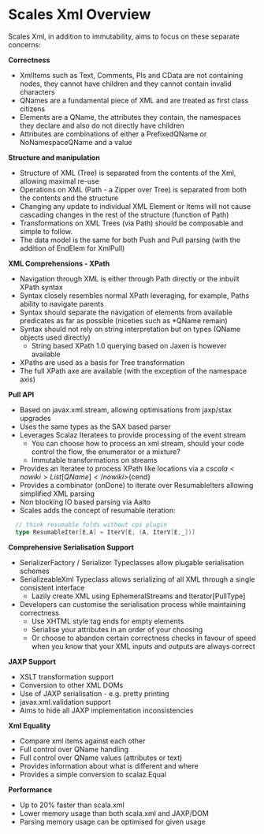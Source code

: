 # Scales Xml Overview

Scales Xml, in addition to immutability, aims to focus on these separate concerns:

__Correctness__

* XmlItems such as Text, Comments, PIs and CData are not containing nodes, they cannot have children and they cannot contain invalid characters 
* QNames are a fundamental piece of XML and are treated as first class citizens
* Elements are a QName, the attributes they contain, the namespaces they declare and also do not directly have children
* Attributes are combinations of either a PrefixedQName or NoNamespaceQName and a value

__Structure and manipulation__

* Structure of XML (Tree) is separated from the contents of the Xml, allowing maximal re-use
* Operations on XML (Path - a Zipper over Tree) is separated from both the contents and the structure
* Changing any update to individual XML Element or Items will not cause cascading changes in the rest of the structure (function of Path)
* Transformations on XML Trees (via Path) should be composable and simple to follow.
* The data model is the same for both Push and Pull parsing (with the addition of EndElem for XmlPull)

__XML Comprehensions - XPath__

* Navigation through XML is either through Path directly or the inbuilt XPath syntax
* Syntax closely resembles normal XPath leveraging, for example, Paths ability to navigate parents
* Syntax should separate the navigation of elements from available predicates as far as possible (niceties such as \*QName remain) 
* Syntax should not rely on string interpretation but on types (QName objects used directly)
  * String based XPath 1.0 querying based on Jaxen is however available
* XPaths are used as a basis for Tree transformation
* The full XPath axe are available (with the exception of the namespace axis)

__Pull API__

* Based on javax.xml.stream, allowing optimisations from jaxp/stax upgrades
* Uses the same types as the SAX based parser
* Leverages Scalaz Iteratees to provide processing of the event stream
  * You can choose how to process an xml stream, should your code control the flow, the enumerator or a mixture?
  * Immutable transformations on streams
* Provides an Iteratee to process XPath like locations via a ${cscala}<nowiki>List[QName]</nowiki>${cend}
* Provides a combinator (onDone) to iterate over ResumableIters allowing simplified XML parsing
* Non blocking IO based parsing via Aalto
* Scales adds the concept of resumable iteration:

```scala
  // think resumable folds without cps plugin
  type ResumableIter[E,A] = IterV[E, (A, IterV[E,_])]
```

__Comprehensive Serialisation Support__

* SerializerFactory / Serializer Typeclasses allow plugable serialisation schemes
* SerializeableXml Typeclass allows serializing of all XML through a single consistent interface
  * Lazily create XML using EphemeralStreams and <nowiki>Iterator[PullType]</nowiki>
* Developers can customise the serialisation process while maintaining correctness
  * Use XHTML style tag ends <el /> for empty elements
  * Serialise your attributes in an order of your choosing
  * Or choose to abandon certain correctness checks in favour of speed when you know that your XML inputs and outputs are always correct

__JAXP Support__

* XSLT transformation support
* Conversion to other XML DOMs
* Use of JAXP serialisation - e.g. pretty printing
* javax.xml.validation support
* Aims to hide all JAXP implementation inconsistencies

__Xml Equality__

* Compare xml items against each other
* Full control over QName handling
* Full control over QName values (attributes or text)
* Provides information about what is different and where
* Provides a simple conversion to scalaz.Equal

__Performance__

* Up to 20% faster than scala.xml
* Lower memory usage than both scala.xml and JAXP/DOM
* Parsing memory usage can be optimised for given usage

